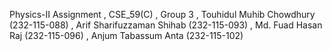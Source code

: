 Physics-II Assignment , 
CSE_59(C) , 
Group 3 , 
Touhidul Muhib Chowdhury (232-115-088) , 
Arif Sharifuzzaman Shihab (232-115-093) , 
Md. Fuad Hasan Raj (232-115-096) , 
Anjum Tabassum Anta (232-115-102)
